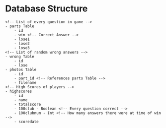 # Database Structure
    <!-- List of every question in game -->
    - parts Table
        - id
        - win <!-- Correct Answer -->
        - lose1
        - lose2
        - lose3
    <!-- List of random wrong answers -->
    - wrong Table
        - id
        - lose
    - photos Table
        - id
        - part_id <!-- References parts Table -->
        - filename
    <!-- High Scores of players -->
    - highscores
        - id
        - name
        - totalscore
        - 100club - Boolean <!-- Every question correct -->
        - 100clubnum - Int <!-- How many answers there were at time of win -->
        - scoredate